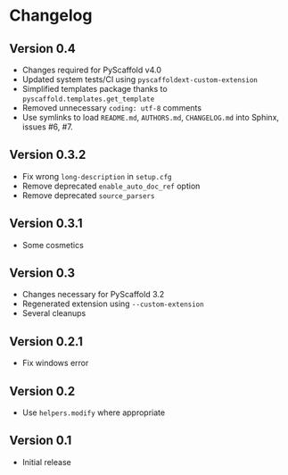 # Changelog

<!-- ## Version 0.4.1 (development) -->

## Version 0.4

- Changes required for PyScaffold v4.0
- Updated system tests/CI using `pyscaffoldext-custom-extension`
- Simplified templates package thanks to `pyscaffold.templates.get_template`
- Removed unnecessary `coding: utf-8` comments
- Use symlinks to load `README.md`, `AUTHORS.md`, `CHANGELOG.md` into Sphinx, issues #6, #7.

## Version 0.3.2

- Fix wrong `long-description` in `setup.cfg`
- Remove deprecated `enable_auto_doc_ref` option
- Remove deprecated `source_parsers`

## Version 0.3.1

- Some cosmetics

## Version 0.3

- Changes necessary for PyScaffold 3.2
- Regenerated extension using `--custom-extension`
- Several cleanups

## Version 0.2.1

- Fix windows error

## Version 0.2

- Use `helpers.modify` where appropriate

## Version 0.1

- Initial release
